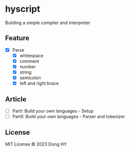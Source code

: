 # hyscript
Building a simple compiler and interpreter
## Feature
- [x] Parse 
    - [x] whitespace
    - [x] comment
    - [x] number
    - [x] string
    - [x] semicolon
    - [x] left and right brace
## Article
- [ ] PartI: Build your own languages - Setup
- [ ] PartII: Build your own languages - Parser and tokenizer
## License
MIT License © 2023 Dong HY
